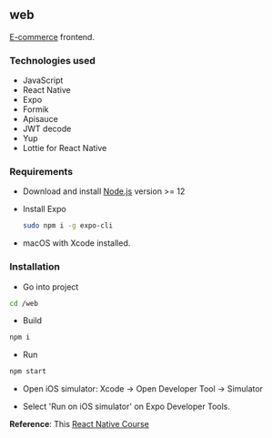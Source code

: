 ## web

[E-commerce](https://github.com/jmavs21/e-commerce) frontend.

### Technologies used

- JavaScript
- React Native
- Expo
- Formik
- Apisauce
- JWT decode
- Yup
- Lottie for React Native

### Requirements

- Download and install [Node.js](https://nodejs.org/en/) version >= 12

- Install Expo

  ```sh
  sudo npm i -g expo-cli
  ```

- macOS with Xcode installed.

### Installation

- Go into project

```sh
cd /web
```

- Build

```sh
npm i
```

- Run

```sh
npm start
```

- Open iOS simulator: Xcode -> Open Developer Tool -> Simulator

- Select 'Run on iOS simulator' on Expo Developer Tools.

**Reference**: This [React Native Course](https://codewithmosh.com/p/the-ultimate-react-native-course)
